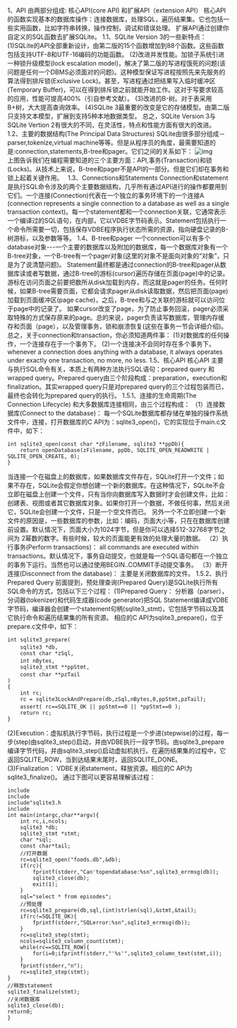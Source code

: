 1、API 
由两部分组成: 核心API(core API) 和扩展API（extension API）
核心API的函数实现基本的数据库操作：连接数据库，处理SQL，遍历结果集。它也包括一些实用函数，比如字符串转换，操作控制，调试和错误处理。
扩展API通过创建你自定义的SQL函数去扩展SQLite。
1.1、SQLite Version 3的一些新特点：
(1)SQLite的API全部重新设计，由第二版的15个函数增加到88个函数。这些函数包括支持UTF-8和UTF-16编码的功能函数。
(2)改进并发性能。加锁子系统引进一种锁升级模型(lock escalation model)，解决了第二版的写进程饿死的问题(该问题是任何一个DBMS必须面对的问题)。这种模型保证写进程按照先来先服务的算法得到排斥锁(Exclusive Lock)。甚至，写进程通过把结果写入临时缓冲区(Temporary Buffer)，可以在得到排斥锁之前就能开始工作。这对于写要求较高的应用，性能可提高400%（引自参考文献）。
(3)改进的B-树。对于表采用B+树，大大提高查询效率。
(4)SQLite 3最重要的改变是它的存储模型。由第二版只支持文本模型，扩展到支持5种本地数据类型。
总之，SQLite Version 3与SQLite Vertion 2有很大的不同，在灵活性，特点和性能方面有很大的改进。
1.2、主要的数据结构(The Principal Data Structures)
SQLite由很多部分组成－parser,tokenize,virtual machine等等。但是从程序员的角度，最需要知道的是:connection,statements,B-tree和pager。它们之间的关系如下：
![img](P)  
上图告诉我们在编程需要知道的三个主要方面：API,事务(Transaction)和锁(Locks)。从技术上来说，B-tree和pager不是API的一部分。但是它们却在事务和锁上起着关键作用。　
1.3、Connections和Statements
Connection和statement是执行SQL命令涉及的两个主要数据结构，几乎所有通过API进行的操作都要用到它们。一个连接(Connection)代表在一个独立的事务环境下的一个连接A (connection represents a single connection to a database as well as a single transaction context)。每一个statement都和一个connection关联，它通常表示一个编译过的SQL语句，在内部，它以VDBE字节码表示。Statement包括执行一个命令所需要一切，包括保存VDBE程序执行状态所需的资源，指向硬盘记录的B-树游标，以及参数等等。
1.4、B-tree和pager
一个connection可以有多个database对象---一个主要的数据库以及附加的数据库，每一个数据库对象有一个B-tree对象，一个B-tree有一个pager对象(这里的对象不是面向对象的“对象”，只是为了说清楚问题)。
Statement最终都是通过connection的B-tree和pager从数据库读或者写数据，通过B-tree的游标(cursor)遍历存储在页面(page)中的记录。游标在访问页面之前要把数所从disk加载到内存，而这就是pager的任务。任何时候，如果B-tree需要页面，它都会请求pager从disk读取数据，然后把页面(page)加载到页面缓冲区(page cache)，之后，B-tree和与之关联的游标就可以访问位于page中的记录了。
如果cursor改变了page，为了防止事务回滚，pager必须采取特殊的方式保存原来的page。总的来说，pager负责读写数据库，管理内存缓存和页面（page），以及管理事务，锁和崩溃恢复(这些在事务一节会详细介绍)。
总之，关于connection和transaction，你必须知道两件事：
(1)对数据库的任何操作，一个连接存在于一个事务下。
(2)一个连接决不会同时存在多个事务下。
whenever a connection does anything with a database, it always operates under exactly one
transaction, no more, no less.
1.5、核心API
核心API 主要与执行SQL命令有关，本质上有两种方法执行SQL语句：prepared query 和wrapped query。Prepared query由三个阶段构成：preparation，execution和finalization。其实wrapped query只是对prepared query的三个过程包装而已，最终也会转化为prepared query的执行。
1.5.1、连接的生命周期(The Connection Lifecycle)
和大多数据库连接相同，由三个过程构成：
（1）连接数据库(Connect to the database)：
每一个SQLite数据库都存储在单独的操作系统文件中，连接，打开数据库的C API为：sqlite3_open()，它的实现位于main.c文件中，如下：
```  
int sqlite3_open(const char *zFilename, sqlite3 **ppDb){
	return openDatabase(zFilename, ppDb, SQLITE_OPEN_READWRITE | SQLITE_OPEN_CREATE, 0);
}
```
当连接一个在磁盘上的数据库，如果数据库文件存在，SQLite打开一个文件；如果不存在，SQLite会假定你想创建一个新的数据库。在这种情况下，SQLite不会立即在磁盘上创建一个文件，只有当你向数据库写入数据时才会创建文件，比如：创建表、视图或者其它数据库对象。如果你打开一个数据，不做任何事，然后关闭它，SQLite会创建一个文件，只是一个空文件而已。
另外一个不立即创建一个新文件的原因是，一些数据库的参数，比如：编码，页面大小等，只在在数据库创建前设置。默认情况下，页面大小为1024字节，但是你可以选择512-32768字节之间为 2幂数的数字。有些时候，较大的页面能更有效的处理大量的数据。
（2）执行事务(Perform transactions)：
all commands are executed within transactions。默认情况下，事务自动提交，也就是每一个SQL语句都在一个独立的事务下运行。当然也可以通过使用BEGIN..COMMIT手动提交事务。
（3）断开连接(Disconnect from the database)：
主要是关闭数据库的文件。
1.5.2、执行Prepared Query
前面提到，预处理查询(Prepared Query)是SQLite执行所有SQL命令的方式，包括以下三个过程：
(1)Prepared Query：
分析器（parser），分词器(tokenizer)和代码生成器(code generator)把SQL Statement编译成VDBE字节码，编译器会创建一个statement句柄(sqlite3_stmt)，它包括字节码以及其它执行命令和遍历结果集的所有资源。
相应的C API为sqlite3_prepare()，位于prepare.c文件中，如下：
```  
int sqlite3_prepare(
	sqlite3 *db,　
	const char *zSql,
	int nBytes,　
	sqlite3_stmt **ppStmt,
	const char **pzTail　
)
{
	int rc;
	rc = sqlite3LockAndPrepare(db,zSql,nBytes,0,ppStmt,pzTail);
	assert( rc==SQLITE_OK || ppStmt==0 || *ppStmt==0 );　
	return rc;
}
```
(2)Execution：虚拟机执行字节码，执行过程是一个步进(stepwise)的过程，每一步(step)由sqlite3_step()启动，并由VDBE执行一段字节码。由sqlite3_prepare编译字节代码，并由sqlite3_step()启动虚拟机执行。在遍历结果集的过程中，它返回SQLITE_ROW，当到达结果末尾时，返回SQLITE_DONE。
(3)Finalization：
VDBE关闭statement，释放资源。相应的C API为sqlite3_finalize()。
通过下图可以更容易理解该过程：
```  
include
include
include"sqlite3.h
include
int main(intargc,char**argv){
	int rc,i,ncols;
	sqlite3 *db;
	sqlite3_stmt *stmt;
	char *sql;
	const char*tail;
	//打开数据
	rc=sqlite3_open("foods.db",&db);
	if(rc){
		fprintf(stderr,"Can'topendatabase:%sn",sqlite3_errmsg(db));
		sqlite3_close(db);
		exit(1);
	}
	sql="select * from episodes";
	//预处理
	rc=sqlite3_prepare(db,sql,(int)strlen(sql),&stmt,&tail);
	if(rc!=SQLITE_OK){
		fprintf(stderr,"SQLerror:%sn",sqlite3_errmsg(db));
	}
	rc=sqlite3_step(stmt);
	ncols=sqlite3_column_count(stmt);
	while(rc==SQLITE_ROW){
		for(i=0;ifprintf(stderr,"'%s'",sqlite3_column_text(stmt,i));
	}
	fprintf(stderr,"n");
	rc=sqlite3_step(stmt);
}
//释放statement
sqlite3_finalize(stmt);
//关闭数据库
sqlite3_close(db);
return0;
}
```
